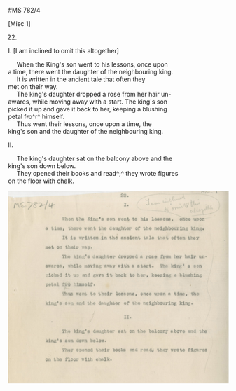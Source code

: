 #MS 782/4

[Misc 1]

22. 

I. [I am inclined to omit this altogether]

&nbsp;&nbsp;&nbsp;&nbsp;&nbsp;When the King's son went to his lessons, once upon \
a time, there went the daughter of the neighbouring king. \
&nbsp;&nbsp;&nbsp;&nbsp;&nbsp;It is written in the ancient tale that often they \
met on their way. \
&nbsp;&nbsp;&nbsp;&nbsp;&nbsp;The king's daughter dropped a rose from her hair un- \
awares, while moving away with a start. The king's son \
picked it up and gave it back to her, keeping a blushing \
petal f~~r~~o^r^ himself. \
&nbsp;&nbsp;&nbsp;&nbsp;&nbsp;Thus went their lessons, once upon a time, the \
king's son and the daughter of the neighbouring king. 

II. 

&nbsp;&nbsp;&nbsp;&nbsp;&nbsp;The king's daughter sat on the balcony above and the \
king's son down below. \
&nbsp;&nbsp;&nbsp;&nbsp;&nbsp;They opened their books and read^;^ they wrote figures \
on the floor with chalk. 

![p1](MS782_4-001.jpg)